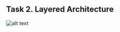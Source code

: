 ## Task 2. Layered Architecture 
![alt text](https://user-images.githubusercontent.com/12957112/28205187-9b179e10-6889-11e7-9cf3-2afcd0fe3ffd.jpg)
